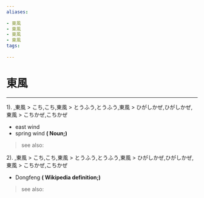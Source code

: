 ```yaml
---
aliases:
    
- 東風
- 東風
- 東風
- 東風
tags:
    
---
```


# 東風
---
1).
,東風 > こち,こち,東風 > とうふう,とうふう,東風 > ひがしかぜ,ひがしかぜ,東風 > こちかぜ,こちかぜ

- east wind
- spring wind
**( Noun;)**
> see also: 
            
2).
,東風 > こち,こち,東風 > とうふう,とうふう,東風 > ひがしかぜ,ひがしかぜ,東風 > こちかぜ,こちかぜ

- Dongfeng
**( Wikipedia definition;)**
> see also: 
            